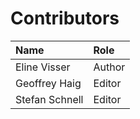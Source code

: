 # Contributors

| Name           | Role   |
|:---------------|:-------|
| Eline Visser   | Author |
| Geoffrey Haig  | Editor |
| Stefan Schnell | Editor |